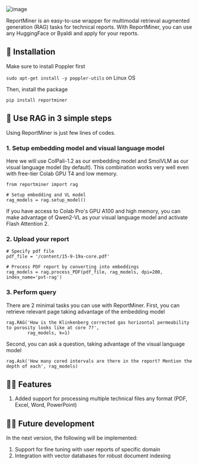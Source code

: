 ![image](https://github.com/user-attachments/assets/c9bcf0b6-5335-49ea-9b9a-eba9d51feb40)

ReportMiner is an easy-to-use wrapper for multimodal retrieval augmented generation (RAG) tasks for technical reports. With ReportMiner, you can use any HuggingFace or Byaldi and apply for your reports. 

## 🤖 Installation
Make sure to install Poppler first

`sudo apt-get install -y poppler-utils` on Linux OS

Then, install the package

`pip install reportminer`

## 🚀 Use RAG in 3 simple steps

Using ReportMiner is just few lines of codes. 

### 1. Setup embedding model and visual language model

Here we will use ColPali-1.2 as our embedding model and SmolVLM as our visual language model (by default). This combination works very well even with free-tier Colab GPU T4 and low memory.

```
from reportminer import rag

# Setup embedding and VL model
rag_models = rag.setup_model()
```

If you have access to Colab Pro's GPU A100 and high memory, you can make advantage of Qwen2-VL as your visual language model and activate Flash Attention 2.

### 2. Upload your report

```
# Specify pdf file
pdf_file = '/content/15-9-19a-core.pdf'

# Process PDF report by converting into embeddings
rag_models = rag.process_PDF(pdf_file, rag_models, dpi=200, index_name='pvt-rag')
```

### 3. Perform query

There are 2 minimal tasks you can use with ReportMiner. First, you can retrieve relevant page taking advantage of the embedding model

```
rag.RAG('How is the Klinkenberg corrected gas horizontal permeability to porosity looks like at core 7?', 
        rag_models, k=1)
```

Second, you can ask a question, taking advantage of the visual language model

```
rag.Ask('How many cored intervals are there in the report? Mention the depth of each', rag_models)
```

## 👨‍💻 Features

1. Added support for processing multiple technical files any format (PDF, Excel, Word, PowerPoint)

## 👨‍💻 Future development

In the next version, the following will be implemented:

1. Support for fine tuning with user reports of specific domain
2. Integration with vector databases for robust document indexing 



